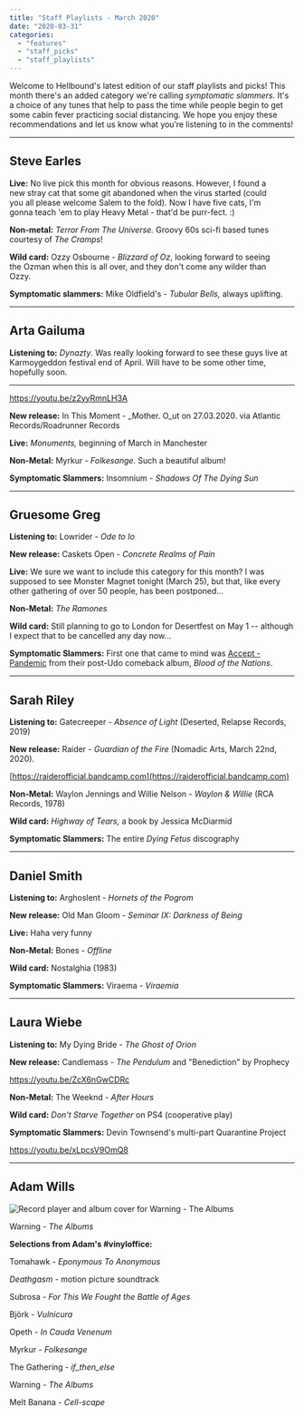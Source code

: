 ```yaml
---
title: "Staff Playlists - March 2020"
date: "2020-03-31"
categories: 
  - "features"
  - "staff_picks"
  - "staff_playlists"
---
```


Welcome to Hellbound's latest edition of our staff playlists and picks! This month there's an added category we're calling _symptomatic slammers._ It's a choice of any tunes that help to pass the time while people begin to get some cabin fever practicing social distancing. We hope you enjoy these recommendations and let us know what you’re listening to in the comments!

* * *

## Steve Earles

**Live:** No live pick this month for obvious reasons. However, I found a  
new stray cat that some git abandoned when the virus started (could  
you all please welcome Salem to the fold). Now I have five cats, I'm  
gonna teach 'em to play Heavy Metal - that'd be purr-fect. :)

**Non-metal:** _Terror From The Universe._ Groovy 60s sci-fi based tunes  
courtesy of _The Cramps_!

**Wild card:** Ozzy Osbourne - _Blizzard of Oz_, looking forward to seeing  
the Ozman when this is all over, and they don't come any wilder than  
Ozzy.

**Symptomatic slammers:** Mike Oldfield's - _Tubular Bells,_ always uplifting.

* * *

## Arta Gailuma

**Listening to:** _Dynazty_. Was really looking forward to see these guys live at Karmoygeddon festival end of April. Will have to be some other time, hopefully soon.

* * *

https://youtu.be/z2yyRmnLH3A

**New release:** In This Moment - _Mother. O_ut on 27.03.2020. via Atlantic Records/Roadrunner Records

**Live:** _Monuments,_ beginning of March in Manchester

**Non-Metal:** Myrkur - _Folkesange_. Such a beautiful album!

**Symptomatic Slammers:** Insomnium - _Shadows Of The Dying Sun_

* * *

## Gruesome Greg

**Listening to:** Lowrider - _Ode to Io_

**New release:** Caskets Open - _Concrete Realms of Pain_

**Live:** We sure we want to include this category for this month? I was supposed to see Monster Magnet tonight (March 25), but that, like every other gathering of over 50 people, has been postponed...

**Non-Metal:** _The Ramones_

**Wild card:** Still planning to go to London for Desertfest on May 1 -- although I expect that to be cancelled any day now...

**Symptomatic Slammers:** First one that came to mind was [Accept - Pandemic](https://www.youtube.com/watch?v=ZJxS1Bpnkl4) from their post-Udo comeback album, _Blood of the Nations_.

* * *

## Sarah Riley

**Listening to:** Gatecreeper - _Absence of Light_ (Deserted, Relapse Records, 2019)

**New release:** Raider - _Guardian of the Fire_ (Nomadic Arts, March 22nd, 2020).

[https://raiderofficial.bandcamp.com](https://raiderofficial.bandcamp.com)

**Non-Metal:** Waylon Jennings and Willie Nelson - _Waylon & Willie_ (RCA Records, 1978)

**Wild card:** _Highway of Tears,_ a book by Jessica McDiarmid

**Symptomatic Slammers:** The entire _Dying Fetus_ discography

* * *

## Daniel Smith

**Listening to:** Arghoslent - _Hornets of the Pogrom_

**New release:** Old Man Gloom - _Seminar IX: Darkness of Being_

**Live:** Haha very funny

**Non-Metal:** Bones - _Offline_

**Wild card:** Nostalghia (1983)

**Symptomatic Slammers:** Viraema - _Viraemia_ 

* * *

## Laura Wiebe

**Listening to:** My Dying Bride - _The Ghost of Orion_

**New release:** Candlemass - _The Pendulum_ and "Benediction" by Prophecy

https://youtu.be/ZcX6nGwCDRc

**Non-Metal:** The Weeknd - _After Hours_

**Wild card:** _Don't Starve Together_ on PS4 (cooperative play)

**Symptomatic Slammers:** Devin Townsend's multi-part Quarantine Project

https://youtu.be/xLpcsV9OmQ8

* * *

## Adam Wills

![Record player and album cover for Warning - The Albums](https://www.hellbound.ca/wp-content/uploads/2020/03/2020-03-31.jpg)

Warning - _The Albums_

**Selections from Adam's #vinyloffice:**

Tomahawk - _Eponymous To Anonymous_

_Deathgasm_ - motion picture soundtrack

Subrosa - _For This We Fought the Battle of Ages_

Björk - _Vulnicura_

Opeth - _In Cauda Venenum_

Myrkur - _Folkesange_

The Gathering - _if\_then\_else_

Warning - _The Albums_

Melt Banana - _Cell-scape_
